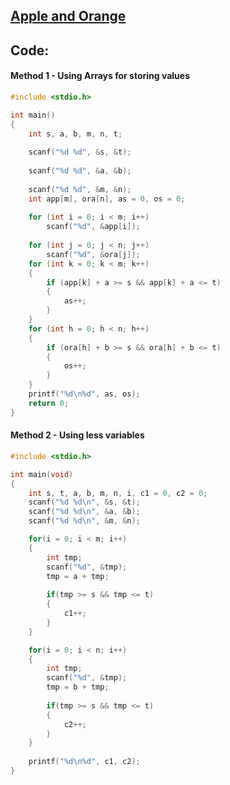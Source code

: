 ## [Apple and Orange](https://www.hackerrank.com/challenges/apple-and-orange/problem?isFullScreen=false)

## Code:
#### Method 1 - Using Arrays for storing values
```c
#include <stdio.h>

int main()
{
    int s, a, b, m, n, t;
   
    scanf("%d %d", &s, &t);
   
    scanf("%d %d", &a, &b);
   
    scanf("%d %d", &m, &n);
    int app[m], ora[n], as = 0, os = 0;
    
    for (int i = 0; i < m; i++)
        scanf("%d", &app[i]);
   
    for (int j = 0; j < n; j++)
        scanf("%d", &ora[j]);
    for (int k = 0; k < m; k++)
    {
        if (app[k] + a >= s && app[k] + a <= t)
        {
            as++;
        }
    }
    for (int h = 0; h < n; h++)
    {
        if (ora[h] + b >= s && ora[h] + b <= t)
        {
            os++;
        }
    }
    printf("%d\n%d", as, os);
    return 0;
}
```

#### Method 2 - Using less variables
```c
#include <stdio.h>

int main(void)
{
    int s, t, a, b, m, n, i, c1 = 0, c2 = 0;
    scanf("%d %d\n", &s, &t);
    scanf("%d %d\n", &a, &b); 
    scanf("%d %d\n", &m, &n);

    for(i = 0; i < m; i++)
    {
        int tmp;
        scanf("%d", &tmp);
        tmp = a + tmp;
        
        if(tmp >= s && tmp <= t)
        {
            c1++;
        }
    }

    for(i = 0; i < n; i++)
    {
        int tmp;
        scanf("%d", &tmp);
        tmp = b + tmp;
        
        if(tmp >= s && tmp <= t)
        {
            c2++;
        }
    }
    
    printf("%d\n%d", c1, c2);
}
```
